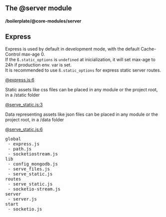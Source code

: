 ## The @server module
#### /boilerplate/@core-modules/server
## Express
Express is used by default in development mode, with the default Cache-Control max-age 0.  
If the ```ß.static_options``` is ```undefined``` at inicialization, it will set max-age to 24h if production env. var is set.  
It is recommended to use ```ß.static_options``` for express static server routes.


[@express.js:6](https://boilerplate.d250.hu:9001/p/boilerplate/@core-modules/server/global/express.js?line=6)

Static assets like css files can be placed in any module or the project root, in a /static folder


[@serve_static.js:3](https://boilerplate.d250.hu:9001/p/boilerplate/@core-modules/server/routes/serve_static.js?line=3)

Data representing assets like json files can be placed in any module or the project root, in a /data folder


[@serve_static.js:6](https://boilerplate.d250.hu:9001/p/boilerplate/@core-modules/server/routes/serve_static.js?line=6)

<pre>
global
 - express.js
 - path.js
 - socketiostream.js
lib
 - config_mongodb.js
 - serve_files.js
 - serve_static.js
routes
 - serve_static.js
 - socketio-stream.js
server
 - server.js
start
 - socketio.js
</pre>

